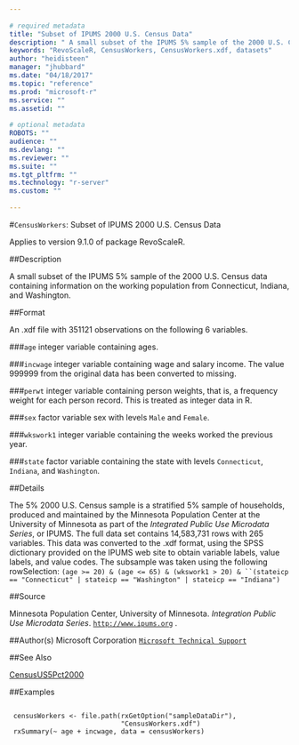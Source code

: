 ```yaml
--- 
 
# required metadata 
title: "Subset of IPUMS 2000 U.S. Census Data" 
description: " A small subset of the IPUMS 5% sample of the 2000 U.S. Census data containing information on the working population from Connecticut, Indiana, and Washington. " 
keywords: "RevoScaleR, CensusWorkers, CensusWorkers.xdf, datasets" 
author: "heidisteen" 
manager: "jhubbard" 
ms.date: "04/18/2017" 
ms.topic: "reference" 
ms.prod: "microsoft-r" 
ms.service: "" 
ms.assetid: "" 
 
# optional metadata 
ROBOTS: "" 
audience: "" 
ms.devlang: "" 
ms.reviewer: "" 
ms.suite: "" 
ms.tgt_pltfrm: "" 
ms.technology: "r-server" 
ms.custom: "" 
 
--- 
```

 
 
 
 
 #`CensusWorkers`: Subset of IPUMS 2000 U.S. Census Data

 Applies to version 9.1.0 of package RevoScaleR.
 
 ##Description
 
A small subset of the IPUMS 5% sample of the 2000 U.S. Census data containing
information on the working population from Connecticut, Indiana, and
Washington.
 
 
 ##Format
 
An .xdf file with 351121 observations on the following 6 variables.


###`age`
integer variable containing ages.


###`incwage`
integer variable containing wage and salary income. The value 999999 from the original data has been converted to missing.


###`perwt`
integer variable containing person weights, that is, a frequency weight for each person record. This is treated as integer data in R.


###`sex`
factor variable sex with levels `Male` and `Female`.


###`wkswork1`
integer variable containing the weeks worked the previous year.


###`state`
factor variable containing the state with levels `Connecticut`, `Indiana`, and `Washington`.



 
 
 ##Details
 
The 5% 2000 U.S. Census sample is a stratified 5% sample of households,
produced and maintained by the Minnesota Population Center at the University
of Minnesota as part of the *Integrated Public Use Microdata Series*, or
IPUMS. The full data set contains 14,583,731 rows with 265 variables. This
data was converted to the .xdf format, using  the SPSS dictionary
provided on the IPUMS web site to obtain variable labels, value labels, and
value codes. The subsample was taken using the following rowSelection:
`(age >= 20) & (age <= 65) & (wkswork1 > 20) &
``(stateicp == "Connecticut" | stateicp == "Washington" | stateicp == "Indiana")`
 
 
 ##Source
  
Minnesota Population Center, University of Minnesota.
*Integration Public Use Microdata Series*. [`http://www.ipums.org`](http://www.ipums.org)
.
 
 
 ##Author(s)
 Microsoft Corporation [`Microsoft Technical Support`](https://go.microsoft.com/fwlink/?LinkID=698556&clcid=0x409)
 
 
 ##See Also
 
[CensusUS5Pct2000](../../r-reference/revoscaler/censusus5pct2000.md)
   
 ##Examples

 ```
   
  censusWorkers <- file.path(rxGetOption("sampleDataDir"),
                             "CensusWorkers.xdf")
  rxSummary(~ age + incwage, data = censusWorkers)
 
```
 
 

